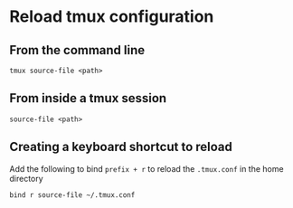 # Reload tmux configuration

## From the command line

`tmux source-file <path>`

## From inside a tmux session

`source-file <path>`

## Creating a keyboard shortcut to reload

Add the following to bind `prefix + r` to reload the `.tmux.conf` in the home
directory

```
bind r source-file ~/.tmux.conf
```